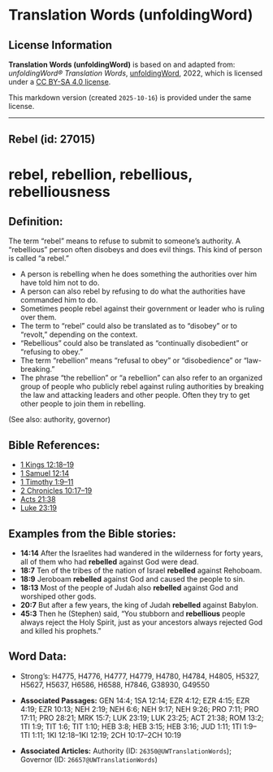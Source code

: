 # Translation Words (unfoldingWord)

## License Information

**Translation Words (unfoldingWord)** is based on and adapted from: _unfoldingWord® Translation Words_, [unfoldingWord](https://unfoldingword.org/utw), 2022, which is licensed under a [CC BY-SA 4.0 license](https://creativecommons.org/licenses/by-sa/4.0/legalcode.en).

This markdown version (created `2025-10-16`) is provided under the same license.



--------------------------------

## Rebel (id: 27015)

rebel, rebellion, rebellious, rebelliousness
============================================

Definition:
-----------

The term “rebel” means to refuse to submit to someone’s authority. A “rebellious” person often disobeys and does evil things. This kind of person is called “a rebel.”

* A person is rebelling when he does something the authorities over him have told him not to do.
* A person can also rebel by refusing to do what the authorities have commanded him to do.
* Sometimes people rebel against their government or leader who is ruling over them.
* The term to “rebel” could also be translated as to “disobey” or to “revolt,” depending on the context.
* “Rebellious” could also be translated as “continually disobedient” or “refusing to obey.”
* The term “rebellion” means “refusal to obey” or “disobedience” or “law\-breaking.”
* The phrase “the rebellion” or “a rebellion” can also refer to an organized group of people who publicly rebel against ruling authorities by breaking the law and attacking leaders and other people. Often they try to get other people to join them in rebelling.

(See also: authority, governor)

Bible References:
-----------------

* [1 Kings 12:18–19](https://ref.ly/1Kgs12:18-1Kgs12:19)
* [1 Samuel 12:14](https://ref.ly/1Sam12:14)
* [1 Timothy 1:9–11](https://ref.ly/1Tim1:9-1Tim1:11)
* [2 Chronicles 10:17–19](https://ref.ly/2Chr10:17-2Chr10:19)
* [Acts 21:38](https://ref.ly/Acts21:38)
* [Luke 23:19](https://ref.ly/Luke23:19)

Examples from the Bible stories:
--------------------------------

* **14:14** After the Israelites had wandered in the wilderness for forty years, all of them who had **rebelled** against God were dead.
* **18:7** Ten of the tribes of the nation of Israel **rebelled** against Rehoboam.
* **18:9** Jeroboam **rebelled** against God and caused the people to sin.
* **18:13** Most of the people of Judah also **rebelled** against God and worshiped other gods.
* **20:7** But after a few years, the king of Judah **rebelled** against Babylon.
* **45:3** Then he (Stephen) said, “You stubborn and **rebellious** people always reject the Holy Spirit, just as your ancestors always rejected God and killed his prophets.”

Word Data:
----------

* Strong’s: H4775, H4776, H4777, H4779, H4780, H4784, H4805, H5327, H5627, H5637, H6586, H6588, H7846, G38930, G49550

* **Associated Passages:** GEN 14:4; 1SA 12:14; EZR 4:12; EZR 4:15; EZR 4:19; EZR 10:13; NEH 2:19; NEH 6:6; NEH 9:17; NEH 9:26; PRO 7:11; PRO 17:11; PRO 28:21; MRK 15:7; LUK 23:19; LUK 23:25; ACT 21:38; ROM 13:2; 1TI 1:9; TIT 1:6; TIT 1:10; HEB 3:8; HEB 3:15; HEB 3:16; JUD 1:11; 1TI 1:9–1TI 1:11; 1KI 12:18–1KI 12:19; 2CH 10:17–2CH 10:19
* **Associated Articles:** Authority (ID: `26350@UWTranslationWords`); Governor (ID: `26657@UWTranslationWords`)

